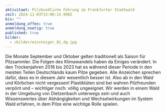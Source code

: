 ```yaml
---
aktivitaet: Pilzkundliche Führung im Frankfurter Stadtwald
zeit: 2024-11-03T13:00:13.998Z
bis: ""
anmeldung_offen: true
anmeldung_noetig: true
published: true
bilder:
  - /bilder/einsteiger_01_dg.jpg
---
```

Die Monate September und Oktober gelten traditionell als Saison für Pilzsammler. Die Folgen des Klimawandels haben da Einiges verändert. In den Trockenjahren 2018 bis 2023 hat es während dieser Periode in den meisten Teilen Deutschlands kaum Pilze gegeben. Alle Anzeichen sprechen dafür, dass es in diesem Jahr wesentlich besser ist. Also ab in den Wald und Körbchen nicht vergessen! Plastiktüten sind bei wahren Pilzfreunden verpönt und – wichtiger noch: völlig ungeeignet. Wir werden in einem Wald in der Umgebung von Dietzenbach unterwegs sein und auch Wissenswertes über Abhängigkeiten und Wechselwirkungen im System Wald erfahren, in dem Pilze eine wichtige Rolle spielen.

